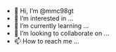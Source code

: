 - 👋 Hi, I’m @mmc98gt
- 👀 I’m interested in ...
- 🌱 I’m currently learning ...
- 💞️ I’m looking to collaborate on ...
- 📫 How to reach me ...

<!---
mmc98gt/mmc98gt is a ✨ special ✨ repository because its `README.md` (this file) appears on your GitHub profile.
You can click the Preview link to take a look at your changes.
--->
